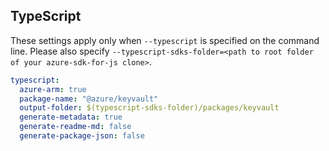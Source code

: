 ## TypeScript

These settings apply only when `--typescript` is specified on the command line.
Please also specify `--typescript-sdks-folder=<path to root folder of your azure-sdk-for-js clone>`.

``` yaml $(typescript)
typescript:
  azure-arm: true
  package-name: "@azure/keyvault"
  output-folder: $(typescript-sdks-folder)/packages/keyvault
  generate-metadata: true
  generate-readme-md: false
  generate-package-json: false
```
